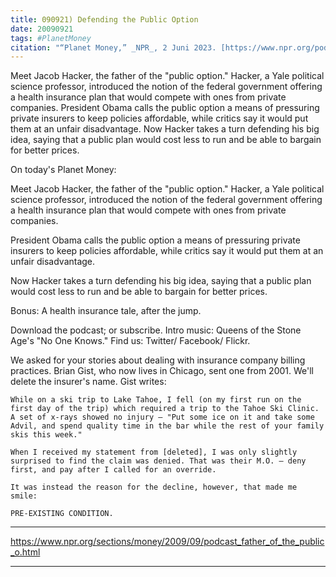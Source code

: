 ```yaml
---
title: 090921) Defending the Public Option
date: 20090921
tags: #PlanetMoney
citation: "“Planet Money,” _NPR_, 2 Juni 2023. [https://www.npr.org/podcasts/510289/planet-money](https://www.npr.org/podcasts/510289/planet-money) (diakses 4 Juni 2023)."
---
```


Meet Jacob Hacker, the father of the "public option." Hacker, a Yale political science professor, introduced the notion of the federal government offering a health insurance plan that would compete with ones from private companies. President Obama calls the public option a means of pressuring private insurers to keep policies affordable, while critics say it would put them at an unfair disadvantage. Now Hacker takes a turn defending his big idea, saying that a public plan would cost less to run and be able to bargain for better prices.

On today's Planet Money:

Meet Jacob Hacker, the father of the "public option." Hacker, a Yale political science professor, introduced the notion of the federal government offering a health insurance plan that would compete with ones from private companies.

President Obama calls the public option a means of pressuring private insurers to keep policies affordable, while critics say it would put them at an unfair disadvantage.

Now Hacker takes a turn defending his big idea, saying that a public plan would cost less to run and be able to bargain for better prices.

Bonus: A health insurance tale, after the jump.

Download the podcast; or subscribe. Intro music: Queens of the Stone Age's "No One Knows." Find us: Twitter/ Facebook/ Flickr.

We asked for your stories about dealing with insurance company billing practices. Brian Gist, who now lives in Chicago, sent one from 2001. We'll delete the insurer's name. Gist writes:

    While on a ski trip to Lake Tahoe, I fell (on my first run on the
    first day of the trip) which required a trip to the Tahoe Ski Clinic.
    A set of x-rays showed no injury — "Put some ice on it and take some Advil, and spend quality time in the bar while the rest of your family skis this week."

    When I received my statement from [deleted], I was only slightly surprised to find the claim was denied. That was their M.O. — deny first, and pay after I called for an override.

    It was instead the reason for the decline, however, that made me smile:

    PRE-EXISTING CONDITION.


----

https://www.npr.org/sections/money/2009/09/podcast_father_of_the_public_o.html



----
